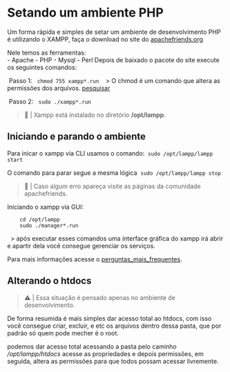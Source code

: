 
# Setando um ambiente PHP

Um forma rápida e simples de setar um ambiente de desenvolvimento PHP é utilizando o XAMPP, faça o download no site do [apachefriends.org](https://www.apachefriends.org/pt_br/download.html)

Nele temos as ferramentas:  
    - Apache
    - PHP
    - Mysql
    - Perl
Depois de baixado o pacote do site execute os seguintes comandos:

&nbsp;Passo 1: 
&nbsp;&nbsp;`chmod 755 xampp*.run`
&nbsp;&nbsp; > O chmod é um comando que altera as permissões dos arquivos. [pesquisar](https://www.hostgator.com.br/blog/comando-chmod-no-linux-como-utilizar-e-para-o-que-ele-serve/) 

&nbsp;Passo 2: 
&nbsp;&nbsp;`sudo ./xampp*.run`

> :memo: | Xampp está instalado no diretório **/opt/lampp**.

## Iniciando e parando o ambiente 

Para inicar o xampp via CLI usamos o comando:
&nbsp;`sudo /opt/lampp/lampp start`

O comando para parar segue a mesma lógica
&nbsp;`sudo /opt/lampp/lampp stop`

> :memo: | Caso algum erro apareça visite as páginas da comunidade apachefriends.

Iniciando o xampp via GUI:
```
    cd /opt/lampp
    sudo ./manager*.run
```
&nbsp; > após executar esses comandos uma interface gráfica do xampp irá abrir e apartir dela você consegue gerenciar os serviços.

Para mais informações acesse o [perguntas_mais_frequentes](https://www.apachefriends.org/pt_br/faq_linux.html).

## Alterando o htdocs 

> :warning: | Essa situação é pensado apenas no ambiente de desenvolvimento.

De forma resumida é mais simples dar acesso total ao htdocs, com isso você consegue criar, excluir, e etc os arquivos dentro dessa pasta, que por padrão só quem pode mecher é o root. 

podemos dar acesso total acessando a pasta pelo caminho */opt/lampp/htdocs* acesse as propriedades e depois permissões, em seguida, altera as permissões para que todos possam acessar livremente.

